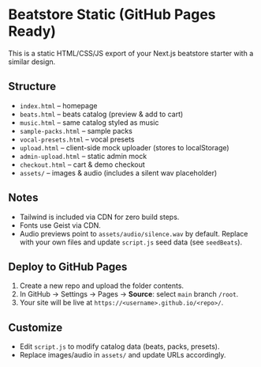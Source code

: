 # Beatstore Static (GitHub Pages Ready)

This is a static HTML/CSS/JS export of your Next.js beatstore starter with a similar design.

## Structure
- `index.html` – homepage
- `beats.html` – beats catalog (preview & add to cart)
- `music.html` – same catalog styled as music
- `sample-packs.html` – sample packs
- `vocal-presets.html` – vocal presets
- `upload.html` – client-side mock uploader (stores to localStorage)
- `admin-upload.html` – static admin mock
- `checkout.html` – cart & demo checkout
- `assets/` – images & audio (includes a silent wav placeholder)

## Notes
- Tailwind is included via CDN for zero build steps.
- Fonts use Geist via CDN.
- Audio previews point to `assets/audio/silence.wav` by default. Replace with your own files and update `script.js` seed data (see `seedBeats`).

## Deploy to GitHub Pages
1. Create a new repo and upload the folder contents.
2. In GitHub → Settings → Pages → **Source**: select `main` branch `/root`.
3. Your site will be live at `https://<username>.github.io/<repo>/`.

## Customize
- Edit `script.js` to modify catalog data (beats, packs, presets).
- Replace images/audio in `assets/` and update URLs accordingly.
